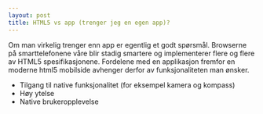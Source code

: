```yaml
---
layout: post
title: HTML5 vs app (trenger jeg en egen app)?
---
```


Om man virkelig trenger enn app er egentlig et godt spørsmål. Browserne på smarttelefonene våre blir stadig smartere og implementerer flere og flere av HTML5 spesifikasjonene. Fordelene med en applikasjon fremfor en moderne html5 mobilside avhenger derfor av funksjonaliteten man ønsker.

- Tilgang til native funksjonalitet (for eksempel kamera og kompass)
- Høy ytelse
- Native brukeropplevelse

